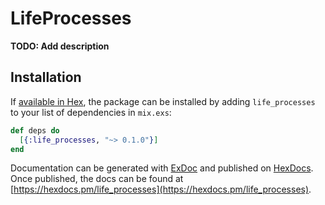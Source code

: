# LifeProcesses

**TODO: Add description**

## Installation

If [available in Hex](https://hex.pm/docs/publish), the package can be installed
by adding `life_processes` to your list of dependencies in `mix.exs`:

```elixir
def deps do
  [{:life_processes, "~> 0.1.0"}]
end
```

Documentation can be generated with [ExDoc](https://github.com/elixir-lang/ex_doc)
and published on [HexDocs](https://hexdocs.pm). Once published, the docs can
be found at [https://hexdocs.pm/life_processes](https://hexdocs.pm/life_processes).

